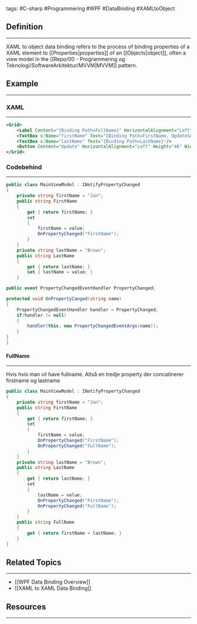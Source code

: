 tags: #C-sharp #Programmering #WPF #DataBinding #XAMLtoObject
## Definition
---
XAML to object data binding refers to the process of binding properties of a XAML element to [[Properties|properties]] of an [[Objects|object]], often a view model in the [[Repo/00 - Programmering og Teknologi/SoftwareArkitektur/MVVM|MVVM]] pattern.

## Example
---
### XAML
---
```xml
<Grid>
	<Label Content="{Binding Path=FullName}" HorizontalAlignment="Left" Margin="121,40,0,0"/>
	<TextBox x:Name="firstName" Text="{Binding Path=FirstName, UpdateSourceTrigger=PropertyChanged}"/>
	<TextBox x:Name="lastName" Text="{Binding Path=LastName}"/>
	<Button Content="Update" HorizontalAlignment="Left" Height="46" Widt="120"/>	
</Grid>
```
### Codebehind
---
```csharp
public class MainViewModel : INotifyPropertyChanged
{
	private string firstName = "Jan";
	public string FirstName
	{
		get { return firstName; }
		set 
		{
			firstName = value;
			OnPropertyChanged("FirstName");
		}
	}
	private string lastName = "Brown";
	public string LastName
	{
		get { return lastName; }
		set { lastName = value; }
	}

public event PropertyChangedEventHandler PropertyChanged;

protected void OnPropertyCanged(string name)
{
	PropertyChangedEventHandler handler = PropertyChanged;
	if(handler != null)
	{
		handler(this, new PropertyChangedEventArgs(name));
	}
}
}
```

#### FullName
---
Hvis hvis man vil have fullname. Altså en tredje property der concatinerer firstname og lastname

```csharp
public class MainViewModel : INotifyPropertyChanged
{
	private string firstName = "Jan";
	public string FirstName
	{
		get { return firstName; }
		set 
		{
			firstName = value;
			OnPropertyChanged("FirstName");
			OnPropertyChanged("FullName");
		}
	}
	private string lastName = "Brown";
	public string LastName
	{
		get { return lastName; }
		set 
		{ 
			lastName = value;
			OnPropertyChanged("FirstName");
			OnPropertyChanged("FullName"); 
		}
	}
	public string FullName
	{
		get { return firstName + lastName; }
	}
}
```

## Related Topics
---
- [[WPF Data Binding Overview]]
- [[XAML to XAML Data Binding]]
## Resources
---